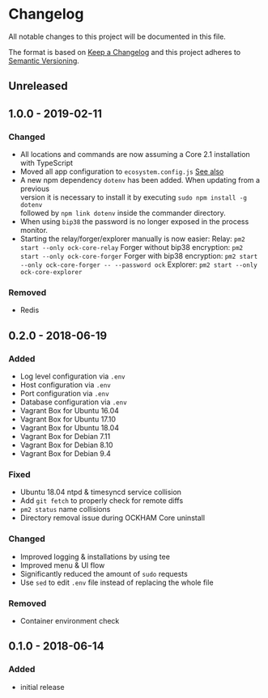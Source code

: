 # Changelog

All notable changes to this project will be documented in this file.

The format is based on [Keep a Changelog](http://keepachangelog.com/en/1.0.0/)
and this project adheres to [Semantic Versioning](http://semver.org/spec/v2.0.0.html).

## Unreleased

## 1.0.0 - 2019-02-11

### Changed

- All locations and commands are now assuming a Core 2.1 installation with TypeScript
- Moved all app configuration to `ecosystem.config.js` [See also](https://pm2.io/doc/en/runtime/guide/ecosystem-file/)
- A new npm dependency `dotenv` has been added. When updating from a previous  
version it is necessary to install it by executing `sudo npm install -g dotenv`  
followed by `npm link dotenv` inside the commander directory.
- When using `bip38` the password is no longer exposed in the process monitor.
- Starting the relay/forger/explorer manually is now easier:
    Relay:
    `pm2 start --only ock-core-relay`
    Forger without bip38 encryption:
    `pm2 start --only ock-core-forger`
    Forger with bip38 encryption:
    `pm2 start --only ock-core-forger -- --password ock`
    Explorer:
    `pm2 start --only ock-core-explorer`

### Removed
- Redis

## 0.2.0 - 2018-06-19

### Added
- Log level configuration via `.env`
- Host configuration via `.env`
- Port configuration via `.env`
- Database configuration via `.env`
- Vagrant Box for Ubuntu 16.04
- Vagrant Box for Ubuntu 17.10
- Vagrant Box for Ubuntu 18.04
- Vagrant Box for Debian 7.11
- Vagrant Box for Debian 8.10
- Vagrant Box for Debian 9.4

### Fixed
- Ubuntu 18.04 ntpd & timesyncd service collision
- Add `git fetch` to properly check for remote diffs
- `pm2 status` name collisions
- Directory removal issue during OCKHAM Core uninstall

### Changed
- Improved logging & installations by using tee
- Improved menu & UI flow
- Significantly reduced the amount of `sudo` requests
- Use `sed` to edit `.env` file instead of replacing the whole file

### Removed
- Container environment check

## 0.1.0 - 2018-06-14

### Added
- initial release
